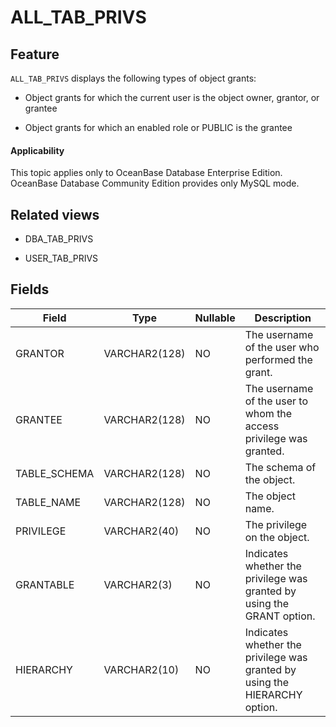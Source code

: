 # ALL_TAB_PRIVS

## Feature

`ALL_TAB_PRIVS` displays the following types of object grants:

* Object grants for which the current user is the object owner, grantor, or grantee

* Object grants for which an enabled role or PUBLIC is the grantee

<main id="notice" >
    <h4>Applicability</h4>
    <p>This topic applies only to OceanBase Database Enterprise Edition. OceanBase Database Community Edition provides only MySQL mode. </p>
  </main>

## Related views

* DBA_TAB_PRIVS

* USER_TAB_PRIVS

## Fields

| **Field**    | **Type**      | **Nullable** | **Description**                                                            |
|--------------|---------------|--------------|----------------------------------------------------------------------------|
| GRANTOR      | VARCHAR2(128) | NO           | The username of the user who performed the grant.                          |
| GRANTEE      | VARCHAR2(128) | NO           | The username of the user to whom the access privilege was granted.         |
| TABLE_SCHEMA | VARCHAR2(128) | NO           | The schema of the object.                                                  |
| TABLE_NAME   | VARCHAR2(128) | NO           | The object name.                                                           |
| PRIVILEGE    | VARCHAR2(40)  | NO           | The privilege on the object.                                               |
| GRANTABLE    | VARCHAR2(3)   | NO           | Indicates whether the privilege was granted by using the GRANT option.     |
| HIERARCHY    | VARCHAR2(10)  | NO           | Indicates whether the privilege was granted by using the HIERARCHY option. |

